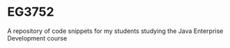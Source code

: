 # EG3752
A repository of code snippets for my students studying the Java Enterprise Development course
